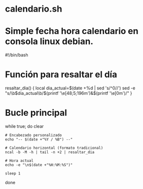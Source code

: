 # calendario.sh
# Simple fecha hora calendario en consola linux debian.
#!/bin/bash

# Función para resaltar el día
resaltar_dia() {
    local dia_actual=$(date +%d | sed 's/^0//')
    sed -e "s/\b$dia_actual\b/$(printf '\e[48;5;196m')&$(printf '\e[0m')/"
}

# Bucle principal
while true; do
    clear
    
    # Encabezado personalizado
    echo "-- $(date +"%Y / %B") --"
    
    # Calendario horizontal (formato tradicional)
    ncal -b -M -h | tail -n +2 | resaltar_dia
    
    # Hora actual
    echo -e "\n$(date +"%H:%M:%S")"
    
    sleep 1
done
